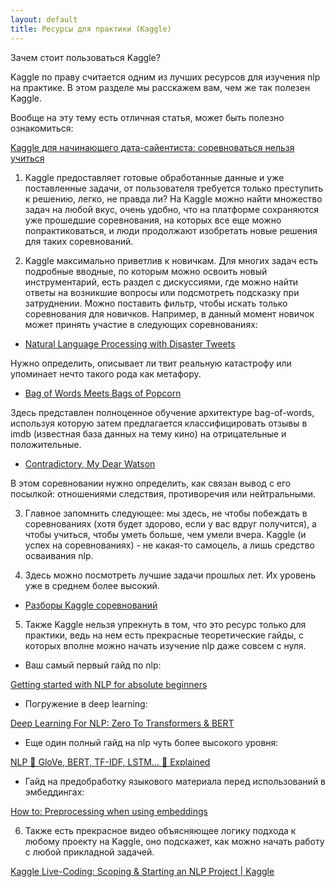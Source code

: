 ```yaml
---
layout: default
title: Ресурсы для практики (Kaggle)
---
```

Зачем стоит пользоваться Kaggle?

Kaggle по праву считается одним из лучших ресурсов для изучения nlp на практике. В этом разделе мы расскажем вам, чем же так полезен Kaggle.

Вообще на эту тему есть отличная статья, может быть полезно ознакомиться:

<a href="https://skillbox.ru/media/code/kaggle_dlya_nachinayushchego_data_sayentista_sorevnovatsya_nelzya_uchitsya/?ysclid=lvaazetks3682760695">Kaggle для начинающего дата-сайентиста: соревноваться нельзя учиться</a>

1. Kaggle предоставляет готовые обработанные данные и уже поставленные задачи, от пользователя требуется только преступить к решению, легко, не правда ли? На Kaggle можно найти множество задач на любой вкус, очень удобно, что на платформе сохраняются уже прошедшие соревнования, на которых все еще можно попрактиковаться, и люди продолжают изобретать новые решения для таких соревнований.

2. Kaggle максимально приветлив к новичкам. Для многих задач есть подробные вводные, по которым можно освоить новый инструментарий, есть раздел с дискуссиями, где можно найти ответы на возникшие вопросы или подсмотреть подсказку при затруднении. Можно поставить фильтр, чтобы искать только соревнования для новичков. Например, в данный момент новичок может принять участие в следующих соревнованиях:
- <a href="https://www.kaggle.com/competitions/nlp-getting-started">Natural Language Processing with Disaster Tweets</a>

Нужно определить, описывает ли твит реальную катастрофу или упоминает нечто такого рода как метафору.
- <a href="https://www.kaggle.com/competitions/word2vec-nlp-tutorial">Bag of Words Meets Bags of Popcorn</a>

Здесь представлен полноценное обучение архитектуре bag-of-words, используя которую затем предлагается классифицировать отзывы в imdb (известная база данных на тему кино) на отрицательные и положительные.
- <a href="https://www.kaggle.com/competitions/contradictory-my-dear-watson">Contradictory, My Dear Watson</a>

В этом соревновании нужно определить, как связан вывод с его посылкой: отношениями следствия, противоречия или нейтральными.

3. Главное запомнить следующее: мы здесь, не чтобы побеждать в соревнованиях (хотя будет здорово, если у вас вдруг получится), а чтобы учиться, чтобы уметь больше, чем умели вчера. Kaggle (и успех на соревнованиях) - не какая-то самоцель, а лишь средство осваивания nlp.

4. Здесь можно посмотреть лучшие задачи прошлых лет. Их уровень уже в среднем более высокий.

- <a href="/extra_material/kaggle_competitions/">Разборы Kaggle соревнований</a>

5. Также Kaggle нельзя упрекнуть в том, что это ресурс только для практики, ведь на нем есть прекрасные теоретические гайды, с которых вполне можно начать изучение nlp даже совсем с нуля.
- Ваш самый первый гайд по nlp:
  
<a href="https://www.kaggle.com/competitions/nlp-getting-started">Getting started with NLP for absolute beginners</a>
- Погружение в deep learning:
  
<a href="https://www.kaggle.com/code/tanulsingh077/deep-learning-for-nlp-zero-to-transformers-bert">Deep Learning For NLP: Zero To Transformers & BERT</a>
- Еще один полный гайд на nlp чуть более высокого уровня:
  
<a href="https://www.kaggle.com/code/andreshg/nlp-glove-bert-tf-idf-lstm-explained">NLP 📝 GloVe, BERT, TF-IDF, LSTM... 📝 Explained</a>
- Гайд на предобработку языкового материала перед использований в эмбеддингах:
  
<a href="https://www.kaggle.com/code/christofhenkel/how-to-preprocessing-when-using-embeddings">How to: Preprocessing when using embeddings</a>

6. Также есть прекрасное видео объясняющее логику подхода к любому проекту на Kaggle, оно подскажет, как можно начать работу с любой прикладной задачей.

<a href="https://www.youtube.com/watch?v=Jn8c3oe_GWU">Kaggle Live-Coding: Scoping & Starting an NLP Project | Kaggle</a>


